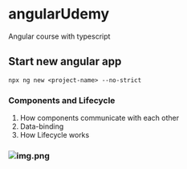 # angularUdemy
Angular course with typescript

## Start new angular app
```npx ng new <project-name> --no-strict```

### Components and Lifecycle
1. How components communicate with each other
2. Data-binding
3. How Lifecycle works

### ![img.png](images/img.png)